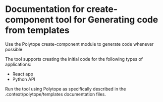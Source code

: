 # Documentation for create-component tool for Generating code from templates

Use the Polytope create-component module to generate code whenever possible

The tool supports creating the initial code for the following types of applications:
* React app
* Python API

Run the tool using Polytope as specifically described in the .context/polytope/templates 
documentation files.
